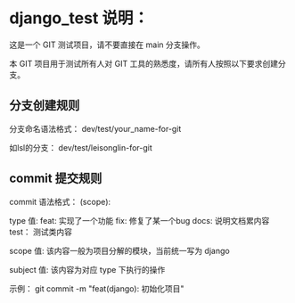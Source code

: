 # django_test 说明：


这是一个 GIT 测试项目，请不要直接在 main 分支操作。

本 GIT 项目用于测试所有人对 GIT 工具的熟悉度，请所有人按照以下要求创建分支。


## 分支创建规则

分支命名语法格式：
    dev/test/your_name-for-git

如lsl的分支：
    dev/test/leisonglin-for-git


## commit 提交规则

commit 语法格式：
   <type>(scope): <subject>

type 值:
feat: 实现了一个功能
fix:  修复了某一个bug
docs: 说明文档累内容
test： 测试类内容


scope 值:
	该内容一般为项目分解的模块，当前统一写为 django

subject 值:
	该内容为对应 type 下执行的操作 	

示例：
     git commit -m "feat(django): 初始化项目"
	
	

